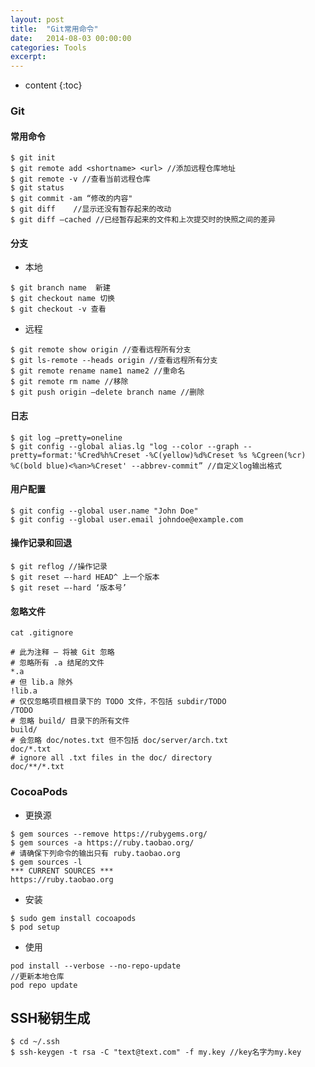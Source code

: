 ```yaml
---
layout: post
title:  "Git常用命令"
date:   2014-08-03 00:00:00
categories: Tools
excerpt: 
---
```


* content
{:toc}

### Git

#### 常用命令

````
$ git init
$ git remote add <shortname> <url> //添加远程仓库地址
$ git remote -v //查看当前远程仓库
$ git status
$ git commit -am “修改的内容"
$ git diff    //显示还没有暂存起来的改动
$ git diff —cached //已经暂存起来的文件和上次提交时的快照之间的差异
````

#### 分支

- 本地

````
$ git branch name  新建
$ git checkout name 切换
$ git checkout -v 查看
````

- 远程

````
$ git remote show origin //查看远程所有分支
$ git ls-remote --heads origin //查看远程所有分支
$ git remote rename name1 name2 //重命名
$ git remote rm name //移除
$ git push origin —delete branch name //删除
````

#### 日志

````
$ git log —pretty=oneline
$ git config --global alias.lg "log --color --graph --pretty=format:'%Cred%h%Creset -%C(yellow)%d%Creset %s %Cgreen(%cr) %C(bold blue)<%an>%Creset' --abbrev-commit” //自定义log输出格式
````

#### 用户配置

````
$ git config --global user.name "John Doe"
$ git config --global user.email johndoe@example.com
````

#### 操作记录和回退

````
$ git reflog //操作记录
$ git reset —-hard HEAD^ 上一个版本
$ git reset —-hard ‘版本号’
````

#### 忽略文件

`cat .gitignore`

````
# 此为注释 – 将被 Git 忽略
# 忽略所有 .a 结尾的文件
*.a
# 但 lib.a 除外
!lib.a
# 仅仅忽略项目根目录下的 TODO 文件，不包括 subdir/TODO
/TODO
# 忽略 build/ 目录下的所有文件
build/
# 会忽略 doc/notes.txt 但不包括 doc/server/arch.txt
doc/*.txt
# ignore all .txt files in the doc/ directory
doc/**/*.txt
````

### CocoaPods

- 更换源

````
$ gem sources --remove https://rubygems.org/
$ gem sources -a https://ruby.taobao.org/
# 请确保下列命令的输出只有 ruby.taobao.org
$ gem sources -l
*** CURRENT SOURCES ***
https://ruby.taobao.org
````

- 安装

````
$ sudo gem install cocoapods 
$ pod setup 
````

- 使用

````
pod install --verbose --no-repo-update
//更新本地仓库
pod repo update
````


## SSH秘钥生成

````
$ cd ~/.ssh
$ ssh-keygen -t rsa -C "text@text.com" -f my.key //key名字为my.key
````
